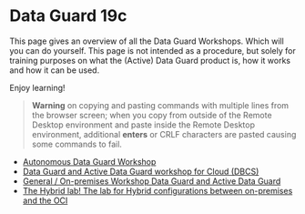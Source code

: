# Data Guard 19c 

This page gives an overview of all the Data Guard Workshops. Which will you can do yourself. This page is not intended as a procedure, but solely for training purposes on what the (Active) Data Guard product is, how it works and how it can be used. 

Enjoy learning!



> **Warning** on copying and pasting commands with multiple lines from the browser screen; when you copy from outside of the Remote Desktop environment and paste inside the Remote Desktop environment, additional **enters** or CRLF characters are pasted causing some commands to fail. 
 

* <a href="./Autonomous/" target="_blank">Autonomous Data Guard Workshop</a>
*  <a href="./Cloud/" target="_blank">Data Guard and Active Data Guard workshop for Cloud (DBCS) </a>
* <a href="./General/" target="_blank">General / On-premises Workshop Data Guard and Active Data Guard</a>
* <a href="./Hybrid" target="_blank">The Hybrid lab! The lab for Hybrid configurations between on-premises and the OCI</a>
